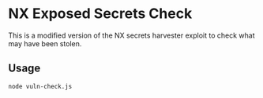 # NX Exposed Secrets Check

This is a modified version of the NX secrets harvester exploit to check what may have been stolen.

## Usage

```sh
node vuln-check.js
```
